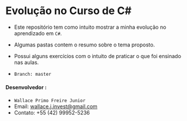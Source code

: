 # Evolução no Curso de C#

* Este repositório tem como intuito mostrar a minha evolução no aprendizado em `C#`.
* Algumas pastas contem o resumo sobre o tema proposto.
* Possui alguns exercícios com o intuito de praticar o que foi ensinado nas aulas.

* `Branch: master`

#### Desenvolvedor :
- `Wallace Primo Freire Junior`
- Email: wallace.j.invest@gmail.com
- Contato: +55 (42) 99952-5236
